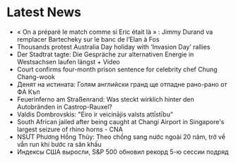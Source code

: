 # Latest News
-  « On a préparé le match comme si Eric était là » : Jimmy Durand va remplacer Bartecheky sur le banc de l’Elan à Fos
-  Thousands protest Australia Day holiday with ‘Invasion Day’ rallies
-  Der Stadtrat tagte: Die Gespräche zur alternativen Energie in Westsachsen laufen längst + Video
-  Court confirms four-month prison sentence for celebrity chef Chung Chang-wook
-  Денят на истината: Голям английски гранд ще отпадне рано-рано от ФА Къп
-  Feuerinferno am Straßenrand: Was steckt wirklich hinter den Autobränden in Castrop-Rauxel?
-  Valdis Dombrovskis: "Eiro ir veicinājis valsts attīstību"
-  South African jailed after being caught at Changi Airport in Singapore's largest seizure of rhino horns - CNA
-  NSƯT Phương Hồng Thủy: Theo chồng sang nước ngoài 20 năm, trở về vẫn run khi bước ra sân khấu
-  Индексы США выросли, S&P 500 обновил рекорд 5-ю сессии подряд
